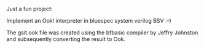 Just a fun project:

Implement an Ook! interpreter in bluespec system verilog BSV :-)

The gsit.ook file was created using the bfbasic compiler by Jeffry
Johnston and subsequently converting the result to Ook.
